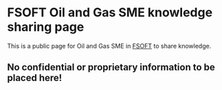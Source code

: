 # FSOFT Oil and Gas SME knowledge sharing page

This is a public page for Oil and Gas SME in [FSOFT](https://www.fpt-software.com) to share knowledge.

## No confidential or proprietary information to be placed here!



